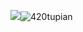 ![](420tupian.png)![420tupian](https://user-images.githubusercontent.com/82363284/115332320-2a4bab80-a1ca-11eb-94aa-139a6752e491.png)
